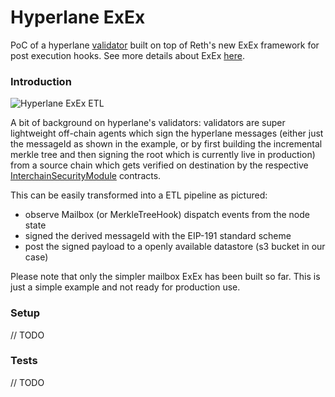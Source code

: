 
# Hyperlane ExEx

PoC of a hyperlane [validator](https://docs.hyperlane.xyz/docs/protocol/agents/validators) built on top of Reth's new ExEx framework for post execution hooks. See more details about ExEx [here](https://www.paradigm.xyz/2024/05/reth-exex).

### Introduction

![Hyperlane ExEx ETL](./assets/hyperlane-exex.png)

A bit of background on hyperlane's validators: validators are super lightweight off-chain agents which sign the hyperlane messages (either just the messageId as shown in the example, or by first building the incremental merkle tree and then signing the root which is currently live in production) from a source chain which gets verified on destination by the respective [InterchainSecurityModule](https://docs.hyperlane.xyz/docs/reference/ISM/specify-your-ISM) contracts. 

This can be easily transformed into a ETL pipeline as pictured:
- observe Mailbox (or MerkleTreeHook) dispatch events from the node state
- signed the derived messageId with the EIP-191 standard scheme
- post the signed payload to a openly available datastore (s3 bucket in our case)


Please note that only the simpler mailbox ExEx has been built so far. This is just a simple example and not ready for production use.


### Setup

// TODO

### Tests

// TODO

